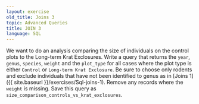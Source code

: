 ```yaml
---
layout: exercise
old_title: Joins 3
topic: Advanced Queries
title: JOIN 3
language: SQL
---
```


We want to do an analysis comparing the size of individuals on the control plots
to the Long-term Krat Exclosures. Write a query that returns the `year`,
`genus`, `species`, `weight` and the `plot_type` for all cases where the plot
type is either `Control` or `Long-term Krat Exclosure`. Be sure to choose only
rodents and exclude individuals that have not been identified to genus as in
[Joins 1]({{ site.baseurl }}/exercises/Sql-joins-1). Remove any records where
the `weight` is missing. Save this query as `size_comparison_controls_vs_krat_exclosures`.
